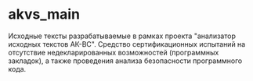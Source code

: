 akvs_main
=========

Исходные тексты разрабатываемые в рамках проекта "анализатор исходных текстов АК-ВС". Средство сертификационных испытаний на отсутствие недекларированных возможностей (программных закладок), а также проведения анализа безопасности программного кода.
